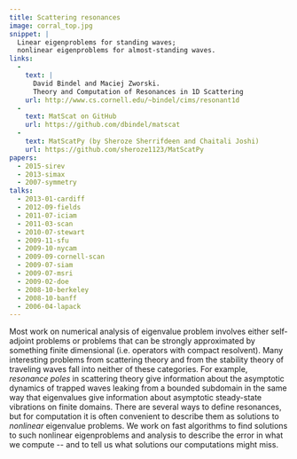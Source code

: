 ```yaml
---
title: Scattering resonances
image: corral_top.jpg
snippet: |
  Linear eigenproblems for standing waves;
  nonlinear eigenproblems for almost-standing waves.
links:
  -
    text: |
      David Bindel and Maciej Zworski.  
      Theory and Computation of Resonances in 1D Scattering
    url: http://www.cs.cornell.edu/~bindel/cims/resonant1d
  -
    text: MatScat on GitHub
    url: https://github.com/dbindel/matscat
  -
    text: MatScatPy (by Sheroze Sherrifdeen and Chaitali Joshi)
    url: https://github.com/sheroze1123/MatScatPy
papers:
  - 2015-sirev
  - 2013-simax
  - 2007-symmetry
talks:
  - 2013-01-cardiff
  - 2012-09-fields
  - 2011-07-iciam
  - 2011-03-scan
  - 2010-07-stewart
  - 2009-11-sfu
  - 2009-10-nycam
  - 2009-09-cornell-scan
  - 2009-07-siam
  - 2009-07-msri
  - 2009-02-doe
  - 2008-10-berkeley
  - 2008-10-banff
  - 2006-04-lapack
---
```


Most work on numerical analysis of eigenvalue problem involves either
self-adjoint problems or problems that can be strongly approximated by
something finite dimensional (i.e. operators with compact resolvent).
Many interesting problems from scattering theory and from the
stability theory of traveling waves fall into neither of these
categories.  For example, _resonance poles_ in scattering theory give
information about the asymptotic dynamics of trapped waves leaking
from a bounded subdomain in the same way that eigenvalues give
information about asymptotic steady-state vibrations on finite
domains.  There are several ways to define resonances, but for
computation it is often convenient to describe them as solutions to
_nonlinear_ eigenvalue problems.  We work on fast algorithms to find
solutions to such nonlinear eigenproblems and analysis to describe the
error in what we compute -- and to tell us what solutions our
computations might miss.
